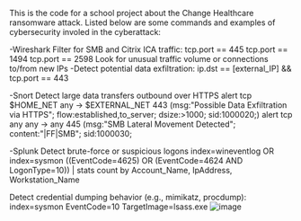 This is the code for a school project about the Change Healthcare ransomware attack. 
Listed below are some commands and examples of cybersecurity involed in the cyberattack:


-Wireshark
Filter for SMB and Citrix ICA traffic:
tcp.port == 445  tcp.port == 1494  tcp.port == 2598
Look for unusual traffic volume or connections to/from new IPs
-Detect potential data exfiltration:
ip.dst == [external_IP] && tcp.port == 443

-Snort
Detect large data transfers outbound over HTTPS
alert tcp $HOME_NET any -> $EXTERNAL_NET 443 (msg:"Possible Data Exfiltration via HTTPS"; flow:established,to_server; dsize:>1000; sid:1000020;)
alert tcp any any -> any 445 (msg:"SMB Lateral Movement Detected"; content:"|FF|SMB"; sid:1000030;

-Splunk
Detect brute-force or suspicious logons
index=wineventlog OR index=sysmon
((EventCode=4625) OR (EventCode=4624 AND LogonType=10))
| stats count by Account_Name, IpAddress, Workstation_Name


Detect credential dumping behavior (e.g., mimikatz, procdump):
index=sysmon EventCode=10 TargetImage=lsass.exe
![image](https://github.com/user-attachments/assets/5e651098-56cd-47af-af68-0d287b78c4aa)
